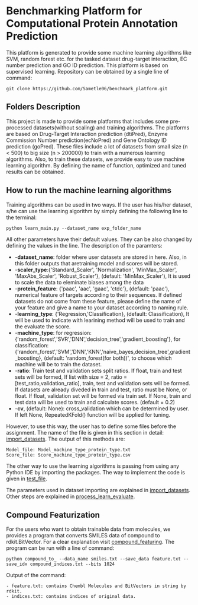# Benchmarking Platform for Computational Protein Annotation Prediction

This platform is generated to provide some machine learning algorithms like SVM, random forest etc. for the tasked dataset drug-target interaction, EC number prediction and GO ID prediction. This platform is based on supervised learning. 
Repository can be obtained by a single line of command:
```
git clone https://github.com/Sametle06/benchmark_platform.git
```

## Folders Description

This project is made to provide some platforms that includes some pre-processed datasets(without scaling) and training algorithms. The platforms are based on Drug-Target Interaction prediction (dtiPred), Enzyme Commission Number prediction(ecNoPred) and Gene Ontology ID prediction (goPred). These files include a lot of datasets from small size (n < 500) to big size (n > 200000) to train with a numerous learning algorithms. Also, to train these datasets, we provide easy to use machine learning algorithm. By defining the name of function, optimized and tuned results can be obtained.

## How to run the machine learning algorithms 

Training algorithms can be used in two ways. If the user has his/her dataset, s/he can use the learning algorithm by simply defining the following line to the terminal:
```
python learn_main.py --dataset_name exp_folder_name
``` 
All other parameters have their default values. They can be also changed by defining the values in the line. The description of the paramters:

*    -**dataset_name**: folder where user datasets are stored in here. Also, in this folder outputs that aretraining model and scores will be stored.
*    -**scaler_type**:{'Standard_Scaler', 'Normalization', 'MinMax_Scaler', 'MaxAbs_Scaler', 'Robust_Scaler'}, (default: 'MinMax_Scaler'), It is used to scale the data to eleminate biases among the data
*    -**protein_feature**: {'paac', 'aac', 'gaac', 'ctdc'}, (default: 'paac'), numerical feature of targets according to their sequences. If defined datasets do not come from these feature, please define the name of your feature and give a name to your dataset according to naming rule. 
*	 -**learning_type**: {'Regression,'Classification}, (default: Classification), It will be used to indicate with learining method will be used to train and the evaluate the score.
*    -**machine_type**: for regression: {'random_forest','SVR','DNN','decision_tree','gradient_boosting'}, for classification:{'random_forest','SVM','DNN','KNN','naive_bayes,decision_tree',gradient_boosting}, 
   	    (default: 'random_forest(for both))', to choose which machine will be to train the dataset.
*    -**ratio**: Train test and validation sets split ratios. If float, train and test sets will be formed,
            If list with size = 2, ratio = [test_ratio,validation_ratio], train, test and validation sets
            will be formed. If datasets are already diveded in train and test, 
            ratio must be None, or float. If float, validation set will be formed via train set. 
            If None, train and test data will be used to train and calculate scores. (default = 0.2)
*    -**cv**, (default: None): cross_validation which can be determined by user. If left None, RepeatedKFold() function will be applied for tuning.

However, to use this way, the user has to define some files before the assignment. The name of the file is given in this section in detail: [import_datasets](prb/import_dataset). 
The output of this methods are:
```
Model_file: Model_machine_type_protein_type.txt
Score_file: Score_machine_type_protein_type.csv
```

The other way to use the learning algorithms is passing from using any Python IDE by importing the packages. The way to implement the code is given in [test_file](test_file.ipynb).

The parameters used in dataset importing are explained in [import_datasets](prb/import_dataset). Other steps are explained in [process_learn_evaluate](prb/process_learn_evaluate).

## Compound Featurization

For the users who want to obtain trainable data from molecules, we provides a program that converts SMILES data of compound to rdkit.BitVector. For a clear explanation visit [compound_featuring](prb/compound_featuring). The program can be run with a line of command:
```
python compound_to_ --data_name smiles.txt --save_data feature.txt --save_idx compound_indices.txt --bits 1024
```
Output of the command: 
```
- feature.txt: contains Chembl Molecules and BitVectors in string by rdkit.
- indices.txt: contains indices of original data.
```
